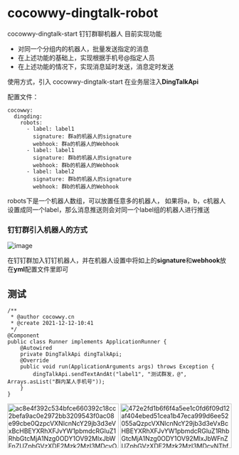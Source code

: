 # cocowwy-dingtalk-robot
cocowwy-dingtalk-start
钉钉群聊机器人
目前实现功能
  - 对同一个分组内的机器人，批量发送指定的消息
  - 在上述功能的基础上，实现根据手机号@指定人员
  - 在上述功能的情况下，实现消息延时发送，消息定时发送
 
 使用方式，引入 cocowwy-dingtalk-start 
 在业务层注入**DingTalkApi**

配置文件：

```
cocowwy:
  dingding:
    robots:
      - label: label1
        signature: 群a的机器人的signature
        webhook: 群a的机器人的Webhook
      - label: label1
        signature: 群b的机器人的signature
        webhook: 群b的机器人的Webhook
      - label: label2
        signature: 群b的机器人的signature
        webhook: 群b的机器人的Webhook
```
robots下是一个机器人数组，可以放置任意多的机器人，
如果将a，b，c机器人设置成同一个label，那么消息推送则会对同一个label组的机器人进行推送

### 钉钉群引入机器人的方式
![image](https://user-images.githubusercontent.com/63331147/146314959-2fb47b45-1e85-4d7e-a2f9-ac1824969ae0.png)

在钉钉群加入钉钉机器人，并在机器人设置中将如上的**signature**和**webhook**放在**yml**配置文件里即可


## 测试
```
/**
 * @author cocowwy.cn
 * @create 2021-12-12-10:41
 */
@Component
public class Runner implements ApplicationRunner {
    @Autowired
    private DingTalkApi dingTalkApi;
    @Override
    public void run(ApplicationArguments args) throws Exception {
        dingTalkApi.sendTextAndAt("label1", "测试群发，@", Arrays.asList("群内某人手机号"));
    }
}
```
<img width="250" alt="ac8e4f392c534bfce660392c18cc2befa9ac0e2972bb3209543f0ac08e99cbe0QzpcVXNlcnNcY29jb3d3eVxBcHBEYXRhXFJvYW1pbmdcRGluZ1RhbGtcMjA1Nzg0ODY1OV92MlxJbWFnZUZpbGVzXDE2Mzk2MzI3MDcyODdfREU4NTZEQ0QtMUI1NC00MDFmLTgwNjYtOEY1REUwNjc1OEUxLnBuZw==" src="https://user-images.githubusercontent.com/63331147/146315825-4145b52a-2ff7-4bf2-88d2-1e4b650c9ef8.png" height="100">

<img width="250" alt="472e2fd1b6f6f4a5ee1c0fd6f09d12af404ebed51cea1b47eca999d6ee52055aQzpcVXNlcnNcY29jb3d3eVxBcHBEYXRhXFJvYW1pbmdcRGluZ1RhbGtcMjA1Nzg0ODY1OV92MlxJbWFnZUZpbGVzXDE2Mzk2MzI3MDcyNThfNTg4NzBCMkMtRTNDQy00NWU2LUE1MUQtMDBERDAyNTA1N0Q4LnBuZw==" src="https://user-images.githubusercontent.com/63331147/146315826-2cb0d8ed-8dc0-4f37-bd8e-8fb18cf5b776.png" height="100">
